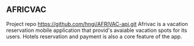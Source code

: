 ## AFRICVAC
Project repo https://github.com/hngi/AFRIVAC-api.git
Afrivac is a vacation reservation mobile application that provid's avaiable vacation spots for its users. Hotels reservation and payment is also a core feature of the app.
